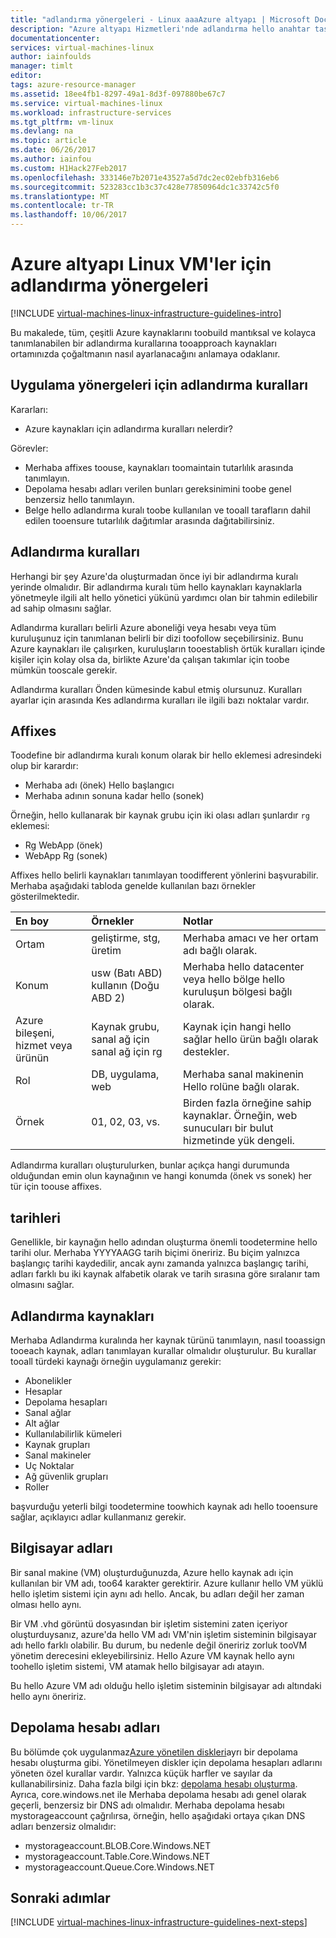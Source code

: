 ```yaml
---
title: "adlandırma yönergeleri - Linux aaaAzure altyapı | Microsoft Docs"
description: "Azure altyapı Hizmetleri'nde adlandırma hello anahtar tasarım ve uygulama yönergeleri hakkında bilgi edinin."
documentationcenter: 
services: virtual-machines-linux
author: iainfoulds
manager: timlt
editor: 
tags: azure-resource-manager
ms.assetid: 18ee4fb1-8297-49a1-8d3f-097880be67c7
ms.service: virtual-machines-linux
ms.workload: infrastructure-services
ms.tgt_pltfrm: vm-linux
ms.devlang: na
ms.topic: article
ms.date: 06/26/2017
ms.author: iainfou
ms.custom: H1Hack27Feb2017
ms.openlocfilehash: 333146e7b2071e43527a5d7dc2ec02ebfb316eb6
ms.sourcegitcommit: 523283cc1b3c37c428e77850964dc1c33742c5f0
ms.translationtype: MT
ms.contentlocale: tr-TR
ms.lasthandoff: 10/06/2017
---
```

# <a name="azure-infrastructure-naming-guidelines-for-linux-vms"></a>Azure altyapı Linux VM'ler için adlandırma yönergeleri 

[!INCLUDE [virtual-machines-linux-infrastructure-guidelines-intro](../../../includes/virtual-machines-linux-infrastructure-guidelines-intro.md)]

Bu makalede, tüm, çeşitli Azure kaynaklarını toobuild mantıksal ve kolayca tanımlanabilen bir adlandırma kurallarına tooapproach kaynakları ortamınızda çoğaltmanın nasıl ayarlanacağını anlamaya odaklanır.

## <a name="implementation-guidelines-for-naming-conventions"></a>Uygulama yönergeleri için adlandırma kuralları
Kararları:

* Azure kaynakları için adlandırma kuralları nelerdir?

Görevler:

* Merhaba affixes toouse, kaynakları toomaintain tutarlılık arasında tanımlayın.
* Depolama hesabı adları verilen bunları gereksinimini toobe genel benzersiz hello tanımlayın.
* Belge hello adlandırma kuralı toobe kullanılan ve tooall tarafların dahil edilen tooensure tutarlılık dağıtımlar arasında dağıtabilirsiniz.

## <a name="naming-conventions"></a>Adlandırma kuralları
Herhangi bir şey Azure'da oluşturmadan önce iyi bir adlandırma kuralı yerinde olmalıdır. Bir adlandırma kuralı tüm hello kaynakları kaynaklarla yönetmeyle ilgili alt hello yönetici yükünü yardımcı olan bir tahmin edilebilir ad sahip olmasını sağlar.

Adlandırma kuralları belirli Azure aboneliği veya hesabı veya tüm kuruluşunuz için tanımlanan belirli bir dizi toofollow seçebilirsiniz. Bunu Azure kaynakları ile çalışırken, kuruluşların tooestablish örtük kuralları içinde kişiler için kolay olsa da, birlikte Azure'da çalışan takımlar için toobe mümkün tooscale gerekir.

Adlandırma kuralları Önden kümesinde kabul etmiş olursunuz. Kuralları ayarlar için arasında Kes adlandırma kuralları ile ilgili bazı noktalar vardır.

## <a name="affixes"></a>Affixes
Toodefine bir adlandırma kuralı konum olarak bir hello eklemesi adresindeki olup bir karardır:

* Merhaba adı (önek) Hello başlangıcı
* Merhaba adının sonuna kadar hello (sonek)

Örneğin, hello kullanarak bir kaynak grubu için iki olası adları şunlardır `rg` eklemesi:

* Rg WebApp (önek)
* WebApp Rg (sonek)

Affixes hello belirli kaynakları tanımlayan toodifferent yönlerini başvurabilir. Merhaba aşağıdaki tabloda genelde kullanılan bazı örnekler gösterilmektedir.

| En boy | Örnekler | Notlar |
|:--- |:--- |:--- |
| Ortam |geliştirme, stg, üretim |Merhaba amacı ve her ortam adı bağlı olarak. |
| Konum |usw (Batı ABD) kullanın (Doğu ABD 2) |Merhaba hello datacenter veya hello bölge hello kuruluşun bölgesi bağlı olarak. |
| Azure bileşeni, hizmet veya ürünün |Kaynak grubu, sanal ağ için sanal ağ için rg |Kaynak için hangi hello sağlar hello ürün bağlı olarak destekler. |
| Rol |DB, uygulama, web |Merhaba sanal makinenin Hello rolüne bağlı olarak. |
| Örnek |01, 02, 03, vs. |Birden fazla örneğine sahip kaynaklar. Örneğin, web sunucuları bir bulut hizmetinde yük dengeli. |

Adlandırma kuralları oluşturulurken, bunlar açıkça hangi durumunda olduğundan emin olun kaynağının ve hangi konumda (önek vs sonek) her tür için toouse affixes.

## <a name="dates"></a>tarihleri
Genellikle, bir kaynağın hello adından oluşturma önemli toodetermine hello tarihi olur. Merhaba YYYYAAGG tarih biçimi öneririz. Bu biçim yalnızca başlangıç tarihi kaydedilir, ancak aynı zamanda yalnızca başlangıç tarihi, adları farklı bu iki kaynak alfabetik olarak ve tarih sırasına göre sıralanır tam olmasını sağlar.

## <a name="naming-resources"></a>Adlandırma kaynakları
Merhaba Adlandırma kuralında her kaynak türünü tanımlayın, nasıl tooassign tooeach kaynak, adları tanımlayan kurallar olmalıdır oluşturulur. Bu kurallar tooall türdeki kaynağı örneğin uygulamanız gerekir:

* Abonelikler
* Hesaplar
* Depolama hesapları
* Sanal ağlar
* Alt ağlar
* Kullanılabilirlik kümeleri
* Kaynak grupları
* Sanal makineler
* Uç Noktalar
* Ağ güvenlik grupları
* Roller

başvurduğu yeterli bilgi toodetermine toowhich kaynak adı hello tooensure sağlar, açıklayıcı adlar kullanmanız gerekir.

## <a name="computer-names"></a>Bilgisayar adları
Bir sanal makine (VM) oluşturduğunuzda, Azure hello kaynak adı için kullanılan bir VM adı, too64 karakter gerektirir. Azure kullanır hello VM yüklü hello işletim sistemi için aynı adı hello. Ancak, bu adları değil her zaman olması hello aynı.

Bir VM .vhd görüntü dosyasından bir işletim sistemini zaten içeriyor oluşturduysanız, azure'da hello VM adı VM'nin işletim sisteminin bilgisayar adı hello farklı olabilir. Bu durum, bu nedenle değil öneririz zorluk tooVM yönetim derecesini ekleyebilirsiniz. Hello Azure VM kaynak hello aynı toohello işletim sistemi, VM atamak hello bilgisayar adı atayın.

Bu hello Azure VM adı olduğu hello işletim sisteminin bilgisayar adı altındaki hello aynı öneririz.

## <a name="storage-account-names"></a>Depolama hesabı adları
Bu bölümde çok uygulanmaz[Azure yönetilen diskleri](../../storage/storage-managed-disks-overview.md?toc=%2fazure%2fvirtual-machines%2flinux%2ftoc.json)ayrı bir depolama hesabı oluşturma gibi. Yönetilmeyen diskler için depolama hesapları adlarını yöneten özel kurallar vardır. Yalnızca küçük harfler ve sayılar da kullanabilirsiniz. Daha fazla bilgi için bkz: [depolama hesabı oluşturma](../../storage/storage-create-storage-account.md#create-a-storage-account). Ayrıca, core.windows.net ile Merhaba depolama hesabı adı genel olarak geçerli, benzersiz bir DNS adı olmalıdır. Merhaba depolama hesabı mystorageaccount çağrılırsa, örneğin, hello aşağıdaki ortaya çıkan DNS adları benzersiz olmalıdır:

* mystorageaccount.BLOB.Core.Windows.NET
* mystorageaccount.Table.Core.Windows.NET
* mystorageaccount.Queue.Core.Windows.NET

## <a name="next-steps"></a>Sonraki adımlar
[!INCLUDE [virtual-machines-linux-infrastructure-guidelines-next-steps](../../../includes/virtual-machines-linux-infrastructure-guidelines-next-steps.md)]

